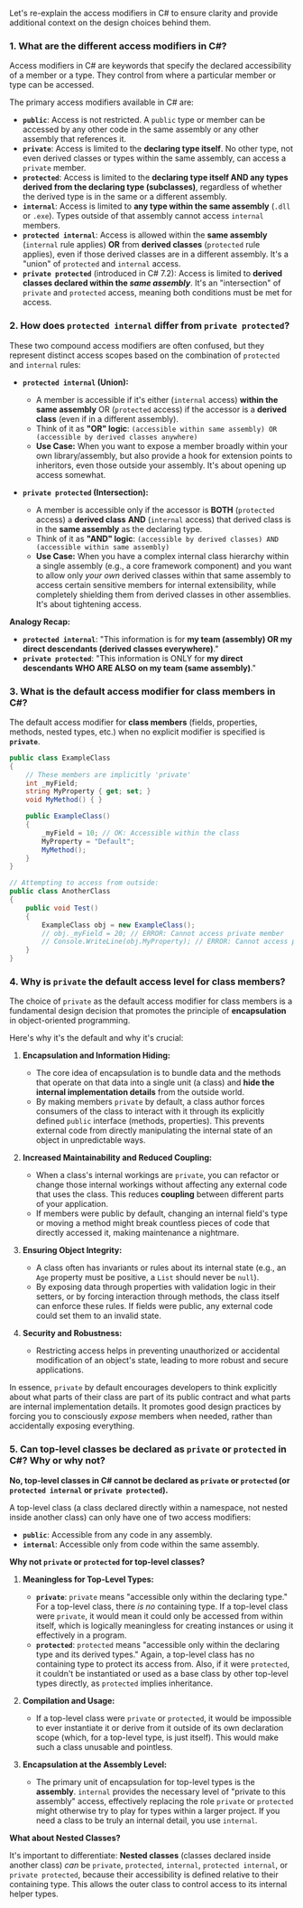 Let's re-explain the access modifiers in C\# to ensure clarity and provide additional context on the design choices behind them.

### 1\. What are the different access modifiers in C\#?

Access modifiers in C\# are keywords that specify the declared accessibility of a member or a type. They control from where a particular member or type can be accessed.

The primary access modifiers available in C\# are:

  * **`public`**: Access is not restricted. A `public` type or member can be accessed by any other code in the same assembly or any other assembly that references it.
  * **`private`**: Access is limited to the **declaring type itself**. No other type, not even derived classes or types within the same assembly, can access a `private` member.
  * **`protected`**: Access is limited to the **declaring type itself AND any types derived from the declaring type (subclasses)**, regardless of whether the derived type is in the same or a different assembly.
  * **`internal`**: Access is limited to **any type within the same assembly** (`.dll` or `.exe`). Types outside of that assembly cannot access `internal` members.
  * **`protected internal`**: Access is allowed within the **same assembly** (`internal` rule applies) **OR** from **derived classes** (`protected` rule applies), even if those derived classes are in a different assembly. It's a "union" of `protected` and `internal` access.
  * **`private protected`** (introduced in C\# 7.2): Access is limited to **derived classes declared within the *same assembly***. It's an "intersection" of `private` and `protected` access, meaning both conditions must be met for access.

### 2\. How does `protected internal` differ from `private protected`?

These two compound access modifiers are often confused, but they represent distinct access scopes based on the combination of `protected` and `internal` rules:

  * **`protected internal` (Union):**

      * A member is accessible if it's either (`internal` access) **within the same assembly** OR (`protected` access) if the accessor is a **derived class** (even if in a different assembly).
      * Think of it as **"OR" logic**: `(accessible within same assembly) OR (accessible by derived classes anywhere)`
      * **Use Case:** When you want to expose a member broadly within your own library/assembly, but also provide a hook for extension points to inheritors, even those outside your assembly. It's about opening up access somewhat.

  * **`private protected` (Intersection):**

      * A member is accessible only if the accessor is **BOTH** (`protected` access) a **derived class** **AND** (`internal` access) that derived class is in the **same assembly** as the declaring type.
      * Think of it as **"AND" logic**: `(accessible by derived classes) AND (accessible within same assembly)`
      * **Use Case:** When you have a complex internal class hierarchy within a single assembly (e.g., a core framework component) and you want to allow only *your own* derived classes within that same assembly to access certain sensitive members for internal extensibility, while completely shielding them from derived classes in other assemblies. It's about tightening access.

**Analogy Recap:**

  * **`protected internal`**: "This information is for **my team (assembly) OR my direct descendants (derived classes everywhere)**."
  * **`private protected`**: "This information is ONLY for **my direct descendants WHO ARE ALSO on my team (same assembly)**."

### 3\. What is the default access modifier for class members in C\#?

The default access modifier for **class members** (fields, properties, methods, nested types, etc.) when no explicit modifier is specified is **`private`**.

```csharp
public class ExampleClass
{
    // These members are implicitly 'private'
    int _myField;
    string MyProperty { get; set; }
    void MyMethod() { }

    public ExampleClass()
    {
        _myField = 10; // OK: Accessible within the class
        MyProperty = "Default";
        MyMethod();
    }
}

// Attempting to access from outside:
public class AnotherClass
{
    public void Test()
    {
        ExampleClass obj = new ExampleClass();
        // obj._myField = 20; // ERROR: Cannot access private member
        // Console.WriteLine(obj.MyProperty); // ERROR: Cannot access private member
    }
}
```

### 4\. Why is `private` the default access level for class members?

The choice of `private` as the default access modifier for class members is a fundamental design decision that promotes the principle of **encapsulation** in object-oriented programming.

Here's why it's the default and why it's crucial:

1.  **Encapsulation and Information Hiding:**

      * The core idea of encapsulation is to bundle data and the methods that operate on that data into a single unit (a class) and **hide the internal implementation details** from the outside world.
      * By making members `private` by default, a class author forces consumers of the class to interact with it through its explicitly defined `public` interface (methods, properties). This prevents external code from directly manipulating the internal state of an object in unpredictable ways.

2.  **Increased Maintainability and Reduced Coupling:**

      * When a class's internal workings are `private`, you can refactor or change those internal workings without affecting any external code that uses the class. This reduces **coupling** between different parts of your application.
      * If members were public by default, changing an internal field's type or moving a method might break countless pieces of code that directly accessed it, making maintenance a nightmare.

3.  **Ensuring Object Integrity:**

      * A class often has invariants or rules about its internal state (e.g., an `Age` property must be positive, a `List` should never be `null`).
      * By exposing data through properties with validation logic in their setters, or by forcing interaction through methods, the class itself can enforce these rules. If fields were public, any external code could set them to an invalid state.

4.  **Security and Robustness:**

      * Restricting access helps in preventing unauthorized or accidental modification of an object's state, leading to more robust and secure applications.

In essence, `private` by default encourages developers to think explicitly about what parts of their class are part of its public contract and what parts are internal implementation details. It promotes good design practices by forcing you to consciously *expose* members when needed, rather than accidentally exposing everything.

### 5\. Can top-level classes be declared as `private` or `protected` in C\#? Why or why not?

**No, top-level classes in C\# cannot be declared as `private` or `protected` (or `protected internal` or `private protected`).**

A top-level class (a class declared directly within a namespace, not nested inside another class) can only have one of two access modifiers:

  * **`public`**: Accessible from any code in any assembly.
  * **`internal`**: Accessible only from code within the same assembly.

**Why not `private` or `protected` for top-level classes?**

1.  **Meaningless for Top-Level Types:**

      * **`private`**: `private` means "accessible only within the declaring type." For a top-level class, there *is no* containing type. If a top-level class were `private`, it would mean it could only be accessed from within itself, which is logically meaningless for creating instances or using it effectively in a program.
      * **`protected`**: `protected` means "accessible only within the declaring type and its derived types." Again, a top-level class has no containing type to protect its access from. Also, if it were `protected`, it couldn't be instantiated or used as a base class by other top-level types directly, as `protected` implies inheritance.

2.  **Compilation and Usage:**

      * If a top-level class were `private` or `protected`, it would be impossible to ever instantiate it or derive from it outside of its own declaration scope (which, for a top-level type, is just itself). This would make such a class unusable and pointless.

3.  **Encapsulation at the Assembly Level:**

      * The primary unit of encapsulation for top-level types is the **assembly**. `internal` provides the necessary level of "private to this assembly" access, effectively replacing the role `private` or `protected` might otherwise try to play for types within a larger project. If you need a class to be truly an internal detail, you use `internal`.

**What about Nested Classes?**

It's important to differentiate: **Nested classes** (classes declared inside another class) *can* be `private`, `protected`, `internal`, `protected internal`, or `private protected`, because their accessibility is defined relative to their containing type. This allows the outer class to control access to its internal helper types.